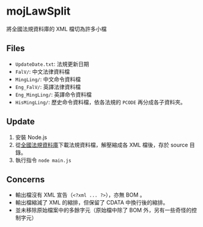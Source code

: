# mojLawSplit
將全國法規資料庫的 XML 檔切為許多小檔

## Files
* `UpdateDate.txt`: 法規更新日期
* `FalV/`: 中文法律資料檔
* `MingLing/`: 中文命令資料檔
* `Eng_FalV/`: 英譯法律資料檔
* `Eng_MingLing/`: 英譯命令資料檔
* `HisMingLing/`: 歷史命令資料檔，依各法規的 `PCODE` 再分成各子資料夾。

## Update
1. 安裝 Node.js
2. 從[全國法規資料庫](http://law.moj.gov.tw/PublicData/DevelopGuide.aspx)下載法規資料檔，解壓縮成各 XML 檔後，存於 source 目錄。
3. 執行指令 `node main.js`

## Concerns
* 輸出檔沒有 XML 宣告（`<?xml ... ?>`），亦無 BOM 。
* 輸出檔縮減了 XML 的縮排，但保留了 CDATA 中換行後的縮排。
* 並未移除原始檔案中的多餘字元（原始檔中除了 BOM 外，另有一些奇怪的控制字元）
